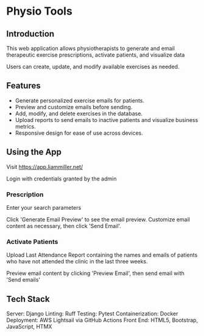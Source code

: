 # Physio Tools

## Introduction

This web application allows physiotherapists to generate and email therapeutic exercise prescriptions, activate patients, and visualize data

Users can create, update, and modify available exercises as needed.

## Features

- Generate personalized exercise emails for patients.
- Preview and customize emails before sending.
- Add, modify, and delete exercises in the database.
- Upload reports to send emails to inactive patients and visualize business metrics.
- Responsive design for ease of use across devices.

## Using the App

Visit https://app.liammiller.net/

Login with credentials granted by the admin

### Prescription

Enter your search parameters

Click 'Generate Email Preview' to see the email preview.
Customize email content as necessary, then click 'Send Email'.

### Activate Patients

Upload Last Attendance Report containing the names and emails of patients who have not attended the clinic in the last three weeks.

Preview email content by clicking 'Preview Email', then send email with 'Send emails'

## Tech Stack

Server: Django
Linting: Ruff
Testing: Pytest
Containerization: Docker  
Deployment: AWS Lightsail via GitHub Actions
Front End: HTML5, Bootstrap, JavaScript, HTMX

